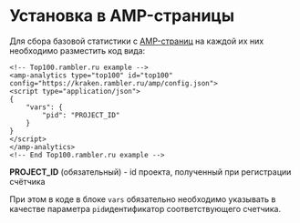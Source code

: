 # Установка в AMP-страницы

Для сбора базовой статистики с [AMP-страниц](https://www.ampproject.org/) на каждой их них необходимо разместить код вида:

```
<!-- Top100.rambler.ru example -->
<amp-analytics type="top100" id="top100" config="https://kraken.rambler.ru/amp/config.json">
<script type="application/json">
{
    "vars": {
        "pid": "PROJECT_ID"
    }
}
</script>
</amp-analytics>
<!-- End Top100.rambler.ru example -->
```

**PROJECT\_ID** (обязательный) - id проекта, полученный при регистрации счётчика

При этом в коде в блоке `vars` обязательно необходимо указывать в качестве параметра `pid`идентификатор соответствующего счетчика.
